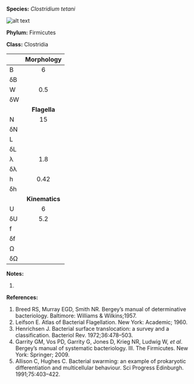 **Species:** *Clostridium tetani*

![alt text](https://github.com/marcos-fvr/BOSO-micro/blob/main/9-Figures/Clostridium_sp.png)

**Phylum:** Firmicutes

**Class:** Clostridia

|    | **Morphology** |
|:-- | :------------: |
| B  | 6 |
| δB |  |
| W  | 0.5 |
| δW |  |
|    | **Flagella** |
| N  | 15 |
| δN |  |
| L  |  |
| δL |  |
| λ  | 1.8 |
| δλ |  |
| h  | 0.42 |
| δh |  |
|    | **Kinematics** |
| U  | 6 |
| δU | 5.2 |
| f  |  |
| δf |  |
| Ω  |  |
| δΩ |  |

**Notes:**

1.

**References:**

1. Breed RS, Murray EGD, Smith NR.  Bergey’s manual of determinative bacteriology.  Baltimore:  Williams & Wilkins;1957.
1. Leifson E.  Atlas of Bacterial Flagellation.  New York:  Academic; 1960.
1. Henrichsen J.  Bacterial surface translocation: a survey and a classification.  Bacteriol Rev. 1972;36:478–503.
1. Garrity GM, Vos PD, Garrity G, Jones D, Krieg NR, Ludwig W, *et al*.  Bergey’s manual of systematic bacteriology. III. The Firmicutes.  New York:  Springer; 2009.
1. Allison C, Hughes C.  Bacterial swarming: an example of prokaryotic differentiation and multicellular behaviour.  Sci Progress Edinburgh. 1991;75:403–422.
